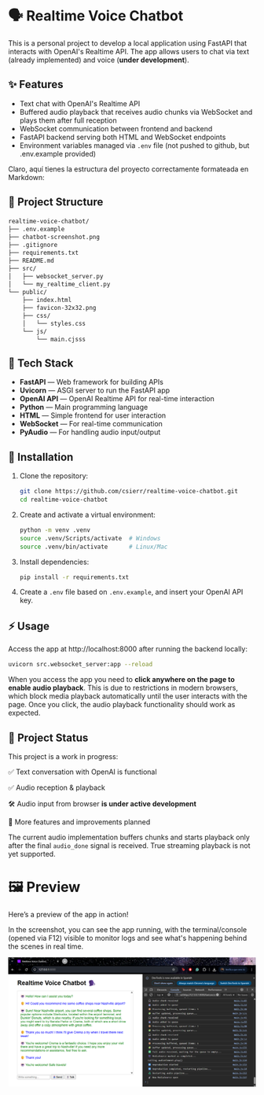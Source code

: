 # 🗣️ Realtime Voice Chatbot

This is a personal project to develop a local application using FastAPI that interacts with OpenAI's Realtime API. The app allows users to chat via text (already implemented) and voice (**under development**).

## ✨ Features

- Text chat with OpenAI's Realtime API
- Buffered audio playback that receives audio chunks via WebSocket and plays them after full reception
- WebSocket communication between frontend and backend
- FastAPI backend serving both HTML and WebSocket endpoints
- Environment variables managed via `.env` file (not pushed to github, but .env.example provided)

Claro, aquí tienes la estructura del proyecto correctamente formateada en Markdown:


## 📁 Project Structure

```
realtime-voice-chatbot/
├── .env.example
├── chatbot-screenshot.png
├── .gitignore
├── requirements.txt
├── README.md
├── src/
│   ├── websocket_server.py
│   └── my_realtime_client.py
└── public/
    ├── index.html
    ├── favicon-32x32.png
    ├── css/
    │   └── styles.css
    └── js/
        └── main.cjsss
```



## 🧰 Tech Stack

- **FastAPI** — Web framework for building APIs
- **Uvicorn** — ASGI server to run the FastAPI app
- **OpenAI API** — OpenAI Realtime API for real-time interaction
- **Python** — Main programming language
- **HTML** — Simple frontend for user interaction
- **WebSocket** — For real-time communication
- **PyAudio** — For handling audio input/output

## 🚀 Installation

1. Clone the repository:

   ```bash
   git clone https://github.com/csierr/realtime-voice-chatbot.git
   cd realtime-voice-chatbot

2. Create and activate a virtual environment:

    ```bash
    python -m venv .venv
    source .venv/Scripts/activate  # Windows
    source .venv/bin/activate      # Linux/Mac

3. Install dependencies:

    ```bash
    pip install -r requirements.txt

4. Create a `.env` file based on `.env.example`, and insert your OpenAI API key.


## ⚡ Usage

Access the app at http://localhost:8000  after running the backend locally:

```bash
uvicorn src.websocket_server:app --reload
```

When you access the app you need to **click anywhere on the page to enable audio playback**. This is due to restrictions in modern browsers, which block media playback automatically until the user interacts with the page. Once you click, the audio playback functionality should work as expected.

## 🚧 Project Status

This project is a work in progress:

✅ Text conversation with OpenAI is functional

✅ Audio reception & playback

🛠 Audio input from browser **is under active development**

📝 More features and improvements planned

The current audio implementation buffers chunks and starts playback only after the final `audio_done` signal is received. True streaming playback is not yet supported.



# 🖼️ Preview

Here’s a preview of the app in action!

In the screenshot, you can see the app running, with the terminal/console (opened via F12) visible to monitor logs and see what's happening behind the scenes in real time.

![Realtime_voice_chat](chatbot-screenshot.png)